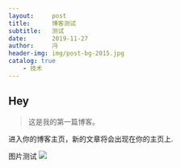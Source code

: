 ```yaml
---
layout:     post   				    
title:      博客测试 			
subtitle:   测试
date:       2019-11-27 			
author:     冯 			
header-img: img/post-bg-2015.jpg 
catalog: true 		
    - 技术
---
```


## Hey
>这是我的第一篇博客。

进入你的博客主页，新的文章将会出现在你的主页上.

图片测试
![](https://ynfeng-blog.oss-cn-beijing.aliyuncs.com/7802558.jpeg)
